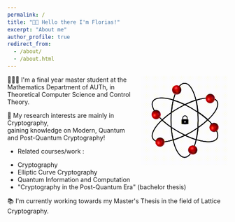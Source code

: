 ```yaml
---
permalink: /
title: "👋🏼 Hello there I'm Florias!"
excerpt: "About me"
author_profile: true
redirect_from: 
  - /about/
  - /about.html
---
```




<div style="float: right; margin-left: 10px;">
  <img src="./images/gif_one.gif" alt="GIF" width="200">
</div>

👨🏻‍💻 I'm a final year master student at the Mathematics Department of AUTh, in Theoretical Computer Science and Control Theory.

🔬 My research interests are mainly in Cryptography,  
   gaining knowledge on Modern, Quantum and Post-Quantum Cryptography!  
   * Related courses/work :   
   - Cryptography
   - Elliptic Curve Cryptography
   - Quantum Information and Computation
   - "Cryptography in the Post-Quantum Era" (bachelor thesis)

📚 I'm currently working towards my Master's Thesis in the field of Lattice Cryptography.
